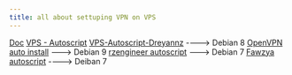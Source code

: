 ```yaml
---
title: all about settuping VPN on VPS
---
```


[Doc](https://github.com/daybreakersx/premscript)
[VPS - Autoscript](https://github.com/forphc/VPS-Autoscript/)
[VPS-Autoscript-Dreyannz](https://github.com/Dreyannz/AutoScriptVPS) ----> Debian 8
[OpenVPN auto install](https://github.com/IDwebsource/autoinstall-openvpn-deb8) ---> Debian 9
[rzengineer autoscript](https://github.com/rizalkun/Auto-Installer-VPS) ---> Debian 7
[Fawzya autoscript](https://github.com/ForNesiaFreak/FNS_Debian7) ----> Deiban 7
